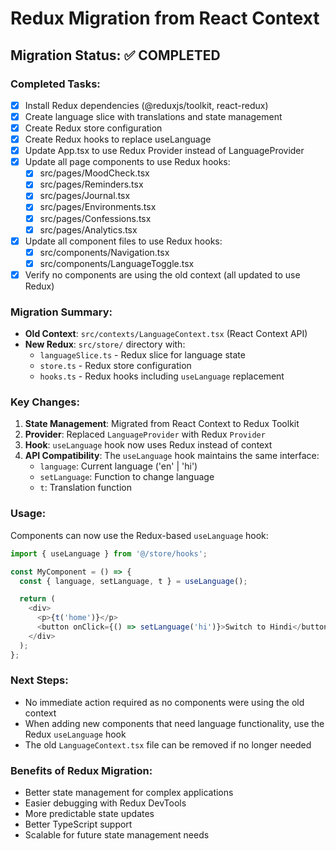 # Redux Migration from React Context

## Migration Status: ✅ COMPLETED

### Completed Tasks:
- [x] Install Redux dependencies (@reduxjs/toolkit, react-redux)
- [x] Create language slice with translations and state management
- [x] Create Redux store configuration
- [x] Create Redux hooks to replace useLanguage
- [x] Update App.tsx to use Redux Provider instead of LanguageProvider
- [x] Update all page components to use Redux hooks:
  - [x] src/pages/MoodCheck.tsx
  - [x] src/pages/Reminders.tsx
  - [x] src/pages/Journal.tsx
  - [x] src/pages/Environments.tsx
  - [x] src/pages/Confessions.tsx
  - [x] src/pages/Analytics.tsx
- [x] Update all component files to use Redux hooks:
  - [x] src/components/Navigation.tsx
  - [x] src/components/LanguageToggle.tsx
- [x] Verify no components are using the old context (all updated to use Redux)

### Migration Summary:
- **Old Context**: `src/contexts/LanguageContext.tsx` (React Context API)
- **New Redux**: `src/store/` directory with:
  - `languageSlice.ts` - Redux slice for language state
  - `store.ts` - Redux store configuration
  - `hooks.ts` - Redux hooks including `useLanguage` replacement

### Key Changes:
1. **State Management**: Migrated from React Context to Redux Toolkit
2. **Provider**: Replaced `LanguageProvider` with Redux `Provider`
3. **Hook**: `useLanguage` hook now uses Redux instead of context
4. **API Compatibility**: The `useLanguage` hook maintains the same interface:
   - `language`: Current language ('en' | 'hi')
   - `setLanguage`: Function to change language
   - `t`: Translation function

### Usage:
Components can now use the Redux-based `useLanguage` hook:
```typescript
import { useLanguage } from '@/store/hooks';

const MyComponent = () => {
  const { language, setLanguage, t } = useLanguage();

  return (
    <div>
      <p>{t('home')}</p>
      <button onClick={() => setLanguage('hi')}>Switch to Hindi</button>
    </div>
  );
};
```

### Next Steps:
- No immediate action required as no components were using the old context
- When adding new components that need language functionality, use the Redux `useLanguage` hook
- The old `LanguageContext.tsx` file can be removed if no longer needed

### Benefits of Redux Migration:
- Better state management for complex applications
- Easier debugging with Redux DevTools
- More predictable state updates
- Better TypeScript support
- Scalable for future state management needs
